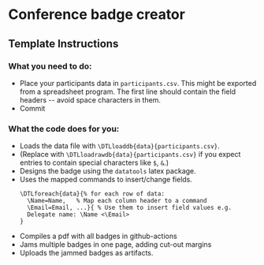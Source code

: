 # Conference badge creator 

## Template Instructions
### What you need to do:
- Place your participants data in `participants.csv`. This might be exported from a spreadsheet program.
  The first line should contain the field headers -- avoid space characters in them.
- Commit

### What the code does for you:
- Loads the data file with `\DTLloaddb{data}{participants.csv}`.
- (Replace with `\DTLloadrawdb{data}{participants.csv}` if you expect entries to contain special characters like `$`, `&`.)
- Designs the badge using the `datatools` latex package.
- Uses the mapped commands to insert/change fields.
  ```
  \DTLforeach{data}{% for each row of data:
    \Name=Name,   % Map each column header to a command
    \Email=Email, ...}{ % Use them to insert field values e.g.
    Delegate name: \Name <\Email>  
  }
  ```
- Compiles a pdf with all badges in github-actions
- Jams multiple badges in one page, adding cut-out margins
- Uploads the jammed badges as artifacts.


